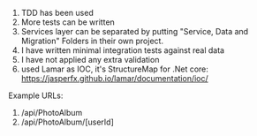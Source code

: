 1. TDD has been used
2. More tests can be written
3. Services layer can be separated by putting "Service, Data and Migration" Folders in their own project.
4. I have written minimal integration tests against real data
5. I have not applied any extra validation 
6. used Lamar as IOC, it's StructureMap for .Net core: https://jasperfx.github.io/lamar/documentation/ioc/ 


Example URLs:

1.   /api/PhotoAlbum
2.   /api/PhotoAlbum/[userId]

